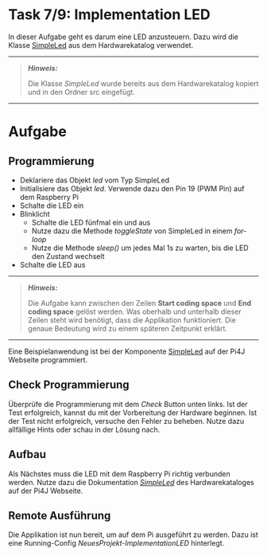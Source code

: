 # Task 7/9: Implementation LED
In dieser Aufgabe geht es darum eine LED anzusteuern. Dazu wird die Klasse [SimpleLed](https://pi4j.com/examples/components/simpleled/)
aus dem Hardwarekatalog verwendet.

---
> **_Hinweis:_**
>
> Die Klasse *SimpleLed* wurde bereits aus dem Hardwarekatalog kopiert und
> in den Ordner src eingefügt.
---

# Aufgabe
## Programmierung
- Deklariere das Objekt *led* vom Typ SimpleLed
- Initialisiere das Objekt *led*. Verwende dazu den Pin 19 (PWM Pin) auf dem Raspberry Pi
- Schalte die LED ein
- Blinklicht
  - Schalte die LED fünfmal ein und aus
  - Nutze dazu die Methode *toggleState* von SimpleLed in einem *for-loop*
  - Nutze die Methode *sleep()* um jedes Mal 1s zu warten, bis die LED den Zustand wechselt
- Schalte die LED aus

---
> **_Hinweis:_**
>
> Die Aufgabe kann zwischen den Zeilen **Start coding space** und **End coding space** gelöst werden.
> Was oberhalb und unterhalb dieser Zeilen steht wird benötigt, dass die Applikation funktioniert.
> Die genaue Bedeutung wird zu einem späteren Zeitpunkt erklärt.
---

<div class="hint">
Eine Beispielanwendung ist bei der Komponente <a href="https://pi4j.com/examples/components/simpleled/">SimpleLed</a>
auf der Pi4J Webseite programmiert.
</div>

## Check Programmierung
Überprüfe die Programmierung mit dem *Check* Button unten links. Ist der Test
erfolgreich, kannst du mit der Vorbereitung der Hardware beginnen. Ist der Test nicht
erfolgreich, versuche den Fehler zu beheben. Nutze dazu allfällige Hints oder schau in
der Lösung nach.

## Aufbau
Als Nächstes muss die LED mit dem Raspberry Pi richtig verbunden werden. Nutze dazu die
Dokumentation [*SimpleLed*](https://pi4j.com/examples/components/simpleled/)
des Hardwarekataloges auf der Pi4J Webseite.

## Remote Ausführung
Die Applikation ist nun bereit, um auf dem Pi ausgeführt zu werden. Dazu ist eine
Running-Config *NeuesProjekt-ImplementationLED* hinterlegt.